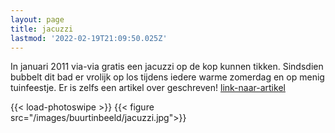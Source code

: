 ```yaml
---
layout: page
title: jacuzzi
lastmod: '2022-02-19T21:09:50.025Z'
---
```

In januari 2011 via-via gratis een jacuzzi op de kop kunnen tikken. Sindsdien bubbelt dit bad er vrolijk op los tijdens iedere warme zomerdag en op menig tuinfeestje. Er is zelfs een artikel over geschreven! [link-naar-artikel](/media/20130107-als-een-koning/)

{{< load-photoswipe >}}
{{< figure src="/images/buurtinbeeld/jacuzzi.jpg">}}
